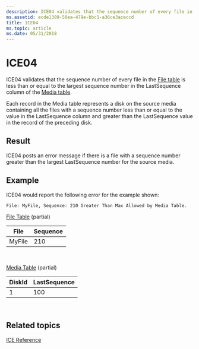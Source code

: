 ```yaml
---
description: ICE04 validates that the sequence number of every file in the File table is less than or equal to the largest sequence number in the LastSequence column of the Media table.
ms.assetid: ecde1389-50ea-479e-bbc1-a36ce3aceccd
title: ICE04
ms.topic: article
ms.date: 05/31/2018
---
```


# ICE04

ICE04 validates that the sequence number of every file in the [File table](file-table.md) is less than or equal to the largest sequence number in the LastSequence column of the [Media table](media-table.md).

Each record in the Media table represents a disk on the source media containing all the files with a sequence number less than or equal to the value in the LastSequence column and greater than the LastSequence value in the record of the preceding disk.

## Result

ICE04 posts an error message if there is a file with a sequence number greater than the largest LastSequence number for the source media.

## Example

ICE04 would report the following error for the example shown:

``` syntax
File: MyFile, Sequence: 210 Greater Than Max Allowed by Media Table.
```

[File Table](file-table.md) (partial)



| File   | Sequence |
|--------|----------|
| MyFile | 210      |



 

[Media Table](media-table.md) (partial)



| DiskId | LastSequence |
|--------|--------------|
| 1      | 100          |



 

## Related topics

<dl> <dt>

[ICE Reference](ice-reference.md)
</dt> </dl>

 

 




